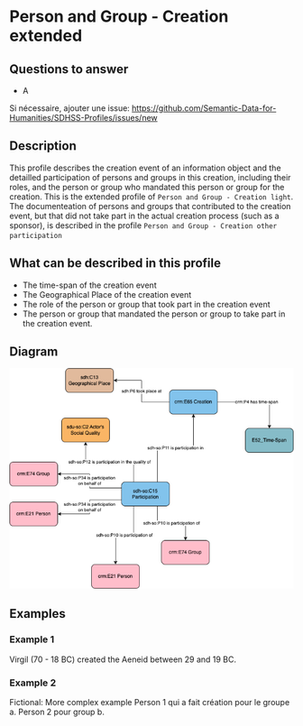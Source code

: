 # Person and Group - Creation extended

## Questions to answer

- A

Si nécessaire, ajouter une issue: <https://github.com/Semantic-Data-for-Humanities/SDHSS-Profiles/issues/new>

## Description

This profile describes the creation event of an information object and the detailled participation of persons and groups in this creation, including their roles, and the person or group who mandated this person or group for the creation.
This is the extended profile of `Person and Group - Creation light`.
The documenteation of persons and groups that contributed to the creation event, but that did not take part in the actual creation process (such as a sponsor), is described in the profile `Person and Group - Creation other participation`

## What can be described in this profile

- The time-span of the creation event
- The Geographical Place of the creation event
- The role of the person or group that took part in the creation event
- The person or group that mandated the person or group to take part in the creation event.

## Diagram

![Alt text](<Diagrams/GV_Profile_Person-Actor's Creation Extended.drawio.png>)

## Examples

### Example 1

Virgil (70 - 18 BC) created the Aeneid between 29 and 19 BC.

### Example 2

Fictional: More complex example
Person 1 qui a fait création pour le groupe a. Person 2 pour group b.
